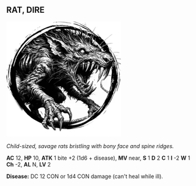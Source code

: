 ## RAT, DIRE

![](images/rat-dire.webp)

_Child-sized, savage rats bristling with bony face and spine ridges._

**AC** 12, **HP** 10, **ATK** 1 bite +2 (1d6 + disease), **MV** near, **S** 1 **D** 2 **C** 1 **I** -2 **W** 1 **Ch** -2, **AL** N, **LV** 2

**Disease:** DC 12 CON or 1d4 CON damage (can't heal while ill).

